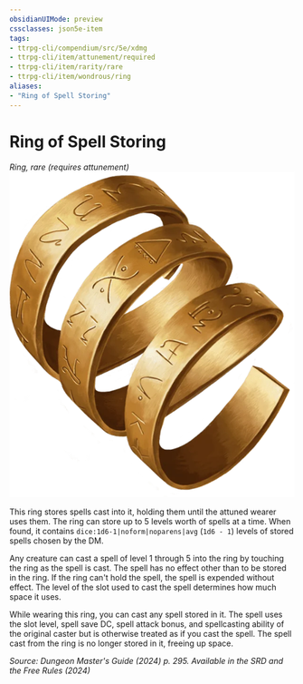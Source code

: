 ```yaml
---
obsidianUIMode: preview
cssclasses: json5e-item
tags:
- ttrpg-cli/compendium/src/5e/xdmg
- ttrpg-cli/item/attunement/required
- ttrpg-cli/item/rarity/rare
- ttrpg-cli/item/wondrous/ring
aliases: 
- "Ring of Spell Storing"
---
```

# Ring of Spell Storing
*Ring, rare (requires attunement)*  
![](Інструменти%20ДМ/CLI/items/img/ring-of-spell-storing.webp#right)


This ring stores spells cast into it, holding them until the attuned wearer uses them. The ring can store up to 5 levels worth of spells at a time. When found, it contains `dice:1d6-1|noform|noparens|avg` (`1d6 - 1`) levels of stored spells chosen by the DM.

Any creature can cast a spell of level 1 through 5 into the ring by touching the ring as the spell is cast. The spell has no effect other than to be stored in the ring. If the ring can't hold the spell, the spell is expended without effect. The level of the slot used to cast the spell determines how much space it uses.

While wearing this ring, you can cast any spell stored in it. The spell uses the slot level, spell save DC, spell attack bonus, and spellcasting ability of the original caster but is otherwise treated as if you cast the spell. The spell cast from the ring is no longer stored in it, freeing up space.

*Source: Dungeon Master's Guide (2024) p. 295. Available in the <span title='Systems Reference Document (5.2)'>SRD</span> and the Free Rules (2024)*